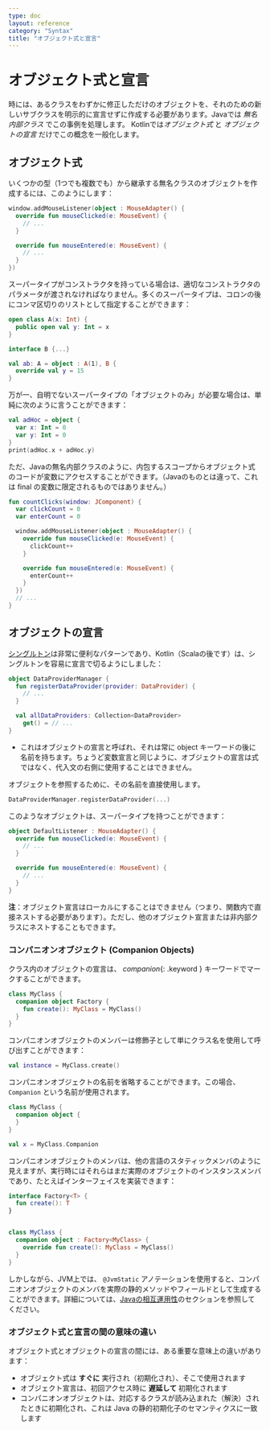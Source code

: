 ```yaml
---
type: doc
layout: reference
category: "Syntax"
title: "オブジェクト式と宣言"
---
```


<!--original
- --
type: doc
layout: reference
category: "Syntax"
title: "Object Expressions and Declarations"
- --
-->

# オブジェクト式と宣言

<!--original
# Object Expressions and Declarations
-->

時には、あるクラスをわずかに修正しただけのオブジェクトを、それのための新しいサブクラスを明示的に宣言せずに作成する必要があります。Javaでは *無名内部クラス* でこの事例を処理します。
Kotlinでは*オブジェクト式* と *オブジェクトの宣言* だけでこの概念を一般化します。

<!--original
Sometimes we need to create an object of a slight modification of some class, without explicitly declaring a new subclass for it.
Java handles this case with *anonymous inner classes*.
Kotlin slightly generalizes this concept with *object expressions* and *object declarations*.
-->

## オブジェクト式

<!--original
## Object expressions
-->

いくつかの型（1つでも複数でも）から継承する無名クラスのオブジェクトを作成するには、このようにします：

<!--original
To create an object of an anonymous class that inherits from some type (or types), we write:
-->

``` kotlin
window.addMouseListener(object : MouseAdapter() {
  override fun mouseClicked(e: MouseEvent) {
    // ...
  }

  override fun mouseEntered(e: MouseEvent) {
    // ...
  }
})
```

<!--original
``` kotlin
window.addMouseListener(object : MouseAdapter() {
  override fun mouseClicked(e: MouseEvent) {
    // ...
  }

  override fun mouseEntered(e: MouseEvent) {
    // ...
  }
})
```
-->

スーパータイプがコンストラクタを持っている場合は、適切なコンストラクタのパラメータが渡されなければなりません。多くのスーパータイプは、コロンの後にコンマ区切りのリストとして指定することができます：

<!--original
If a supertype has a constructor, appropriate constructor parameters must be passed to it.
Many supertypes may be specified as a comma-separated list after the colon:

-->

``` kotlin
open class A(x: Int) {
  public open val y: Int = x
}

interface B {...}

val ab: A = object : A(1), B {
  override val y = 15
}
```

<!--original
``` kotlin
open class A(x: Int) {
  public open val y: Int = x
}

interface B {...}

val ab: A = object : A(1), B {
  override val y = 15
}
```
-->

万が一、自明でないスーパータイプの「オブジェクトのみ」が必要な場合は、単純に次のように言うことができます：

<!--original
If, by any chance, we need "just an object", with no nontrivial supertypes, we can simply say:
-->

``` kotlin
val adHoc = object {
  var x: Int = 0
  var y: Int = 0
}
print(adHoc.x + adHoc.y)
```

<!--original
``` kotlin
val adHoc = object {
  var x: Int = 0
  var y: Int = 0
}
print(adHoc.x + adHoc.y)
```
-->

ただ、Javaの無名内部クラスのように、内包するスコープからオブジェクト式のコードが変数にアクセスすることができます。（Javaのものとは違って、これは final の変数に限定されるものではありません。）

<!--original
Just like Java's anonymous inner classes, code in object expressions can access variables from the enclosing scope.
(Unlike Java, this is not restricted to final variables.)
-->

``` kotlin
fun countClicks(window: JComponent) {
  var clickCount = 0
  var enterCount = 0

  window.addMouseListener(object : MouseAdapter() {
    override fun mouseClicked(e: MouseEvent) {
      clickCount++
    }

    override fun mouseEntered(e: MouseEvent) {
      enterCount++
    }
  })
  // ...
}
```

<!--original
``` kotlin
fun countClicks(window: JComponent) {
  var clickCount = 0
  var enterCount = 0

  window.addMouseListener(object : MouseAdapter() {
    override fun mouseClicked(e: MouseEvent) {
      clickCount++
    }

    override fun mouseEntered(e: MouseEvent) {
      enterCount++
    }
  })
  // ...
}
```
-->

## オブジェクトの宣言

<!--original
## Object declarations
-->

[シングルトン](http://en.wikipedia.org/wiki/Singleton_pattern)は非常に便利なパターンであり、Kotlin（Scalaの後です）は、シングルトンを容易に宣言で切るようにしました：

<!--original
[Singleton](http://en.wikipedia.org/wiki/Singleton_pattern) is a very useful pattern, and Kotlin (after Scala) makes it easy to declare singletons:
-->

``` kotlin
object DataProviderManager {
  fun registerDataProvider(provider: DataProvider) {
    // ...
  }

  val allDataProviders: Collection<DataProvider>
    get() = // ...
}
```
- これはオブジェクトの宣言と呼ばれ、それは常に object キーワードの後に名前を持ちます。ちょうど変数宣言と同じように、オブジェクトの宣言は式ではなく、代入文の右側に使用することはできません。

<!--original
``` kotlin
object DataProviderManager {
  fun registerDataProvider(provider: DataProvider) {
    // ...
  }

  val allDataProviders: Collection<DataProvider>
    get() = // ...
}
```
-
This is called an *object declaration*, and it always has a name following the *object*{: .keyword } keyword.
Just like a variable declaration, an object declaration is not an expression, and cannot be used on the right hand side of an assignment statement.
-->

オブジェクトを参照するために、その名前を直接使用します。

<!--original
To refer to the object, we use its name directly:
-->

``` kotlin
DataProviderManager.registerDataProvider(...)
```

<!--original
``` kotlin
DataProviderManager.registerDataProvider(...)
```
-->

このようなオブジェクトは、スーパータイプを持つことができます：

<!--original
Such objects can have supertypes:
-->

``` kotlin
object DefaultListener : MouseAdapter() {
  override fun mouseClicked(e: MouseEvent) {
    // ...
  }

  override fun mouseEntered(e: MouseEvent) {
    // ...
  }
}
```

<!--original
``` kotlin
object DefaultListener : MouseAdapter() {
  override fun mouseClicked(e: MouseEvent) {
    // ...
  }

  override fun mouseEntered(e: MouseEvent) {
    // ...
  }
}
```
-->

**注**：オブジェクト宣言はローカルにすることはできません（つまり、関数内で直接ネストする必要があります）。ただし、他のオブジェクト宣言または非内部クラスにネストすることもできます。

<!--original
**NOTE**: object declarations can't be local (i.e. be nested directly inside a function), but they can be nested into other object declarations or non-inner classes.

-->

### コンパニオンオブジェクト (Companion Objects)

<!--original
### Companion Objects
-->

クラス内のオブジェクトの宣言は、 *companion*{: .keyword } キーワードでマークすることができます。

<!--original
An object declaration inside a class can be marked with the *companion*{: .keyword } keyword:
-->

``` kotlin
class MyClass {
  companion object Factory {
    fun create(): MyClass = MyClass()
  }
}
```

<!--original
``` kotlin
class MyClass {
  companion object Factory {
    fun create(): MyClass = MyClass()
  }
}
```
-->

コンパニオンオブジェクトのメンバーは修飾子として単にクラス名を使用して呼び出すことができます：

<!--original
Members of the companion object can be called by using simply the class name as the qualifier:
-->

``` kotlin
val instance = MyClass.create()
```

<!--original
``` kotlin
val instance = MyClass.create()
```
-->

コンパニオンオブジェクトの名前を省略することができます。この場合、 `Companion` という名前が使用されます。

<!--original
The name of the companion object can be omitted, in which case the name `Companion` will be used:
-->

``` kotlin
class MyClass {
  companion object {
  }
}

val x = MyClass.Companion
```

<!--original
``` kotlin
class MyClass {
  companion object {
  }
}

val x = MyClass.Companion
```
-->

コンパニオンオブジェクトのメンバは、他の言語のスタティックメンバのように見えますが、実行時にはそれらはまだ実際のオブジェクトのインスタンスメンバであり、たとえばインターフェイスを実装できます：

<!--original
Note that, even though the members of companion objects look like static members in other languages, at runtime those
are still instance members of real objects, and can, for example, implement interfaces:
-->

``` kotlin
interface Factory<T> {
  fun create(): T
}


class MyClass {
  companion object : Factory<MyClass> {
    override fun create(): MyClass = MyClass()
  }
}
```

<!--original
``` kotlin
interface Factory<T> {
  fun create(): T
}


class MyClass {
  companion object : Factory<MyClass> {
    override fun create(): MyClass = MyClass()
  }
}
```
-->

しかしながら、JVM上では、 `@JvmStatic` アノテーションを使用すると、コンパニオンオブジェクトのメンバを実際の静的メソッドやフィールドとして生成することができます。詳細については、[Javaの相互運用性](java-to-kotlin-interop.html#static-fields)のセクションを参照してください。

<!--original
However, on the JVM you can have members of companion objects generated as real static methods and fields, if you use
the `@JvmStatic` annotation. See the [Java interoperability](java-to-kotlin-interop.html#static-fields) section
for more details.

-->

### オブジェクト式と宣言の間の意味の違い

<!--original
### Semantic difference between object expressions and declarations
-->

オブジェクト式とオブジェクトの宣言の間には、ある重要な意味上の違いがあります：

<!--original
There is one important semantic difference between object expressions and object declarations:
-->

* オブジェクト式は **すぐに** 実行され（初期化され）、そこで使用されます
* オブジェクト宣言は、初回アクセス時に **遅延して** 初期化されます
* コンパニオンオブジェクトは、対応するクラスが読み込まれた（解決）されたときに初期化され、これは Java の静的初期化子のセマンティクスに一致します

<!--original
* object expressions are executed (and initialized) **immediately**, where they are used
* object declarations are initialized **lazily**, when accessed for the first time
* a companion object is initialized when the corresponding class is loaded (resolved), matching the semantics of a Java static initializer
-->
